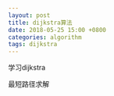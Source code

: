 ```yaml
---
layout: post
title: dijkstra算法
date: 2018-05-25 15:00 +0800
categories: algorithm
tags: dijkstra
--- 
```

学习dijkstra
<!--more-->
最短路径求解  

